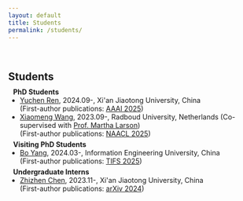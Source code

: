 ```yaml
---
layout: default
title: Students
permalink: /students/
---
```


<h1 id="services"></h1>

<h2 style="margin: 60px 0px 10px;">Students</h2>

<h4 style="margin: 0px 10px 0;">PhD Students</h4>
<ul style="margin:0 0 5px;">
  <li><a href="https://github.com/RYC-98">Yuchen Ren</a>, 2024.09-, Xi'an Jiaotong University, China<br>
  (First-author publications: <a href="https://arxiv.org/abs/2412.18844">AAAI 2025</a>)</li>
  <li><a href="https://scholar.google.com/citations?user=dV15IwIAAAAJ">Xiaomeng Wang</a>, 2023.09-, Radboud University, Netherlands (Co-supervised with <a href="https://www.ru.nl/en/people/larson-m">Prof. Martha Larson</a>)<br>
  (First-author publications: <a href="https://arxiv.org/abs/2502.08193">NAACL 2025</a>)</li>
</ul>

<h4 style="margin:0 10px 0;">Visiting PhD Students</h4>
<ul style="margin:0 0 5px;">
  <li><a href="https://github.com/yangbo93">Bo Yang</a>, 2024.03-, Information Engineering University, China<br>
  (First-author publications: <a href="https://ieeexplore.ieee.org/document/10858076">TIFS 2025</a>)</li>
</ul>

<h4 style="margin:0 10px 0;">Undergraduate Interns</h4>
<ul style="margin:0 0 5px;">
  <li><a href="https://zhizhen-chen.top/">Zhizhen Chen</a>, 2023.11-, Xi'an Jiaotong University, China<br>
  (First-author publications: <a href="https://arxiv.org/abs/2412.03908">arXiv 2024</a>)</li>
</ul>
